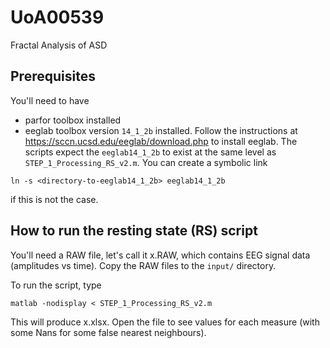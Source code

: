 # UoA00539
Fractal Analysis of ASD

## Prerequisites

You'll need to have

 * parfor toolbox installed
 * eeglab toolbox version `14_1_2b` installed. Follow the instructions at https://sccn.ucsd.edu/eeglab/download.php to install eeglab. The scripts expect the `eeglab14_1_2b` to exist at the same level as `STEP_1_Processing_RS_v2.m`. You can create a symbolic link
```
ln -s <directory-to-eeglab14_1_2b> eeglab14_1_2b
``` 
if this is not the case.

## How to run the resting state (RS) script 

You'll need a RAW file, let's call it x.RAW, which contains EEG signal data (amplitudes vs time). Copy the RAW files to the `input/` directory. 

To run the script, type
```
matlab -nodisplay < STEP_1_Processing_RS_v2.m
```
This will produce x.xlsx. Open the file to see values for each measure (with some Nans for some false nearest neighbours). 


